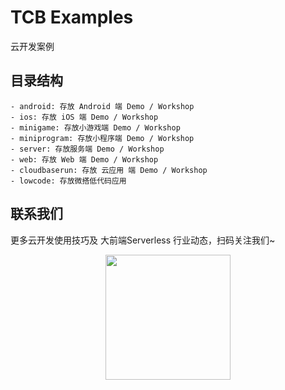 # TCB Examples

云开发案例


## 目录结构

```
- android: 存放 Android 端 Demo / Workshop 
- ios: 存放 iOS 端 Demo / Workshop
- minigame: 存放小游戏端 Demo / Workshop
- miniprogram: 存放小程序端 Demo / Workshop
- server: 存放服务端 Demo / Workshop
- web: 存放 Web 端 Demo / Workshop
- cloudbaserun: 存放 云应用 端 Demo / Workshop
- lowcode: 存放微搭低代码应用
```

##  联系我们
更多云开发使用技巧及 大前端Serverless 行业动态，扫码关注我们~
<p align="center">
    <img src="https://puui.qpic.cn/vupload/0/20190603_1559545575934_lettsbvkvdn.jpeg/0" width="200px">
</p>
